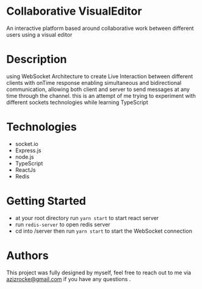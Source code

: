 # Collaborative VisualEditor
An interactive platform based around collaborative work between different users using a visual editor

# Description
using WebSocket Architecture to create Live Interaction between different clients with onTime response enabling simultaneous and bidirectional communication, allowing both client and server to send messages at any time through the channel. this is an attempt of me trying to experiment with different sockets technologies
while learning TypeScript

# Technologies 
- socket.io
- Express.js
- node.js
- TypeScript
- ReactJs
- Redis
# Getting Started 
- at your root directory run `yarn start` to start react server
- run `redis-server` to open redis server
- cd into /server then run `yarn start` to start the WebSocket connection
# Authors
This project was fully designed by myself, feel free to reach out to me via azizrocke@gmail.com if you have any questions .